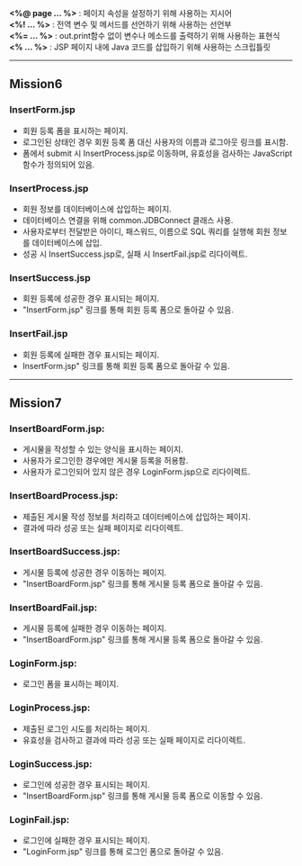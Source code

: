 **<%@  page ... %>** : 페이지 속성을 설정하기 위해 사용하는 지시어  
**<%! ... %>** : 전역 변수 및 메서드를 선언하기 위해 사용하는 선언부  
**<%= ... %>** : out.print함수 없이 변수나 메소드를 출력하기 위해 사용하는 표현식  
**<% ... %>** : JSP 페이지 내에 Java 코드를 삽입하기 위해 사용하는 스크립틀릿  

*****
**Mission6**
---
### **InsertForm.jsp**
 - 회원 등록 폼을 표시하는 페이지.  
 - 로그인된 상태인 경우 회원 등록 폼 대신 사용자의 이름과 로그아웃 링크를 표시함.  
 - 폼에서 submit 시 InsertProcess.jsp로 이동하며, 유효성을 검사하는 JavaScript 함수가 정의되어 있음.

### **InsertProcess.jsp**
 - 회원 정보를 데이터베이스에 삽입하는 페이지.  
 - 데이터베이스 연결을 위해 common.JDBConnect 클래스 사용.  
 - 사용자로부터 전달받은 아이디, 패스워드, 이름으로 SQL 쿼리를 실행해 회원 정보를 데이터베이스에 삽입.  
 - 성공 시 InsertSuccess.jsp로, 실패 시 InsertFail.jsp로 리다이렉트.
   
### **InsertSuccess.jsp**
 - 회원 등록에 성공한 경우 표시되는 페이지.  
 - "InsertForm.jsp" 링크를 통해 회원 등록 폼으로 돌아갈 수 있음.  
 
### **InsertFail.jsp**
 - 회원 등록에 실패한 경우 표시되는 페이지.  
 - InsertForm.jsp" 링크를 통해 회원 등록 폼으로 돌아갈 수 있음.  

*****
**Mission7**
---
### **InsertBoardForm.jsp:**
- 게시물을 작성할 수 있는 양식을 표시하는 페이지.
- 사용자가 로그인한 경우에만 게시물 등록을 허용함.
- 사용자가 로그인되어 있지 않은 경우 LoginForm.jsp으로 리다이렉트.

### **InsertBoardProcess.jsp:**
- 제출된 게시물 작성 정보를 처리하고 데이터베이스에 삽입하는 페이지.
- 결과에 따라 성공 또는 실패 페이지로 리다이렉트.

### **InsertBoardSuccess.jsp:**
- 게시물 등록에 성공한 경우 이동하는 페이지.  
- "InsertBoardForm.jsp" 링크를 통해 게시물 등록 폼으로 돌아갈 수 있음.  

### **InsertBoardFail.jsp:**
-  게시물 등록에 실패한 경우 이동하는 페이지.  
- "InsertBoardForm.jsp" 링크를 통해 게시물 등록 폼으로 돌아갈 수 있음.  

### **LoginForm.jsp:**
- 로그인 폼을 표시하는 페이지.

### **LoginProcess.jsp:**
- 제출된 로그인 시도를 처리하는 페이지.
- 유효성을 검사하고 결과에 따라 성공 또는 실패 페이지로 리다이렉트.
  
### **LoginSuccess.jsp:**
- 로그인에 성공한 경우 표시되는 페이지.
- "InsertBoardForm.jsp" 링크를 통해 게시물 등록 폼으로 이동할 수 있음.

### **LoginFail.jsp:**
- 로그인에 실패한 경우 표시되는 페이지.
- "LoginForm.jsp" 링크를 통해 로그인 폼으로 돌아갈 수 있음.
